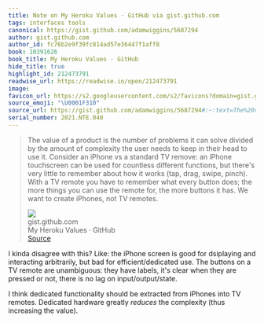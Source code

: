 ```yaml
---
title: Note on My Heroku Values · GitHub via gist.github.com
tags: interfaces tools
canonical: https://gist.github.com/adamwiggins/5687294
author: gist.github.com
author_id: fc76b2e9f39fc814ad57e36447f1aff8
book: 10391626
book_title: My Heroku Values · GitHub
hide_title: true
highlight_id: 212473791
readwise_url: https://readwise.io/open/212473791
image:
favicon_url: https://s2.googleusercontent.com/s2/favicons?domain=gist.github.com
source_emoji: "\U0001F310"
source_url: https://gist.github.com/adamwiggins/5687294#:~:text=The%20value%20of,not%20TV%20remotes.
serial_number: 2021.NTE.040
---
```

> The value of a product is the number of problems it can solve divided by the amount of complexity the user needs to keep in their head to use it. Consider an iPhone vs a standard TV remove: an iPhone touchscreen can be used for countless different functions, but there's very little to remember about how it works (tap, drag, swipe, pinch). With a TV remote you have to remember what every button does; the more things you can use the remote for, the more buttons it has. We want to create iPhones, not TV remotes.
> <div class="quoteback-footer"><div class="quoteback-avatar"><img class="mini-favicon" src="https://s2.googleusercontent.com/s2/favicons?domain=gist.github.com"></div><div class="quoteback-metadata"><div class="metadata-inner"><span style="display:none">FROM:</span><div aria-label="gist.github.com" class="quoteback-author"> gist.github.com</div><div aria-label="My Heroku Values · GitHub" class="quoteback-title"> My Heroku Values · GitHub</div></div></div><div class="quoteback-backlink"><a target="_blank" aria-label="go to the full text of this quotation" rel="noopener" href="https://gist.github.com/adamwiggins/5687294#:~:text=The%20value%20of,not%20TV%20remotes." class="quoteback-arrow"> Source</a></div></div>

I kinda disagree with this? Like: the iPhone screen is good for dsiplaying and interacting arbitrarily, but bad for efficient/dedicated use. The buttons on a TV remote are unambiguous: they have labels, it's clear when they are pressed or not, there is no lag on input/output/state.

I think dedicated functionality should be extracted from iPhones into TV remotes. Dedicated hardware greatly _reduces_ the complexity (thus increasing the value).
